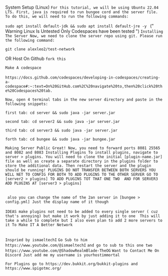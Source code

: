 System Setup (Linux)
`For this tutorial, we will be using Ubuntu 22.04 LTS. First, java is required to run bungee cord and the server file. To do this, we will need to run the following commands:`

`sudo apt install default-jdk && sudo apt install default-jre -y
`
(" Warning Linux Is Untested Only Codespaces have been tested ")
`Installing The Server
Now, we need to clone the server repo using git. Please run the following command:`

`git clone alexleo2/test-network
`

OR Host On Github
`fork this `

` Make A codespace `
<br>
<br>
`https://docs.github.com/codespaces/developing-in-codespaces/creating-a-codespace#:~:text=On%20GitHub.com%2C%20navigate%20to,then%20click%20the%20Codespaces%20tab.`

`Now, open 4 terminal tabs in the new server directory and paste in the following snippets:`

`first tab: cd server && sudo java -jar server.jar`

`second tab: cd server2 && sudo java -jar server.jar`

`third tab: cd server3 && sudo java -jar server.jar`

`forth tab: cd bungee && sudo java -jar bungee.jar`


`Making Server Public
Great! Now, you need to forward ports 8081 25565 and 8082 and 8083
Installing Plugins
To install plugins, navigate to server > plugins. You will need to clone the initial [plugin-name.jar] file as well as create a separate directory in the plugins folder to store the additional data. Then restart the server and the plugin should be running! PLUGINS DO NOT TRANSFER BETWEEN BOTH SERVERS YOU WILL NET TO CONFIG FOR BOTH TO ADD PLUGINS TO THE OTHER SERVER GO TO [server2 > plugins] TO ADD PLUGINS TOT THAT ONE TWO  AND FOR SERVER3
ADD PLUGINS AT [server3 > plugins] `
<br>
<br>

` also you can change the name of the 2an server in [bungee > config.yml] Just the display name of it though`
  <br> 
  <br> `IDEAS
make plugins not need to be added to every single server ( cuz that's annoying) but make it work by just adding it to one 
This will take a while to complete but I also even plan to add 2 more servers to it To Make IT A Better Network `
<br>
<br>

`Inspried by ismaeltechI` 
`Go Sub to him https://www.youtube.com/@ismaeltechI`
`and go to sub to this one two https://www.youtube.com/@ShadowRealmBlade-TheOG`
` Want to Contact Me On Discord Just add me my username is yourhostimmortal `

`For Plugins go to https://dev.bukkit.org/bukkit-plugins and https://www.spigotmc.org/  `
